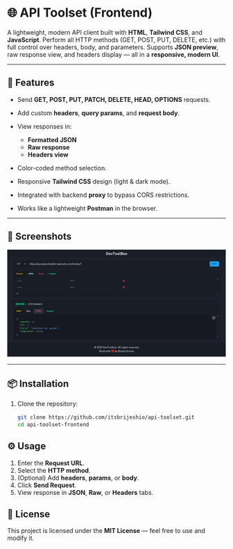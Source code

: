 # 🌐 API Toolset (Frontend)

A lightweight, modern API client built with **HTML**, **Tailwind CSS**, and **JavaScript**.
Perform all HTTP methods (GET, POST, PUT, DELETE, etc.) with full control over headers, body, and parameters.
Supports **JSON preview**, raw response view, and headers display — all in a **responsive, modern UI**.

---

## 🚀 Features

* Send **GET, POST, PUT, PATCH, DELETE, HEAD, OPTIONS** requests.
* Add custom **headers**, **query params**, and **request body**.
* View responses in:

  * **Formatted JSON**
  * **Raw response**
  * **Headers view**
* Color-coded method selection.
* Responsive **Tailwind CSS** design (light & dark mode).
* Integrated with backend **proxy** to bypass CORS restrictions.
* Works like a lightweight **Postman** in the browser.

---

## 📸 Screenshots

![alt text](image.png)

---

## 📦 Installation

1. Clone the repository:

   ```bash
   git clone https://github.com/itsbrijeshio/api-toolset.git
   cd api-toolset-frontend
   ```

## ⚙️ Usage

1. Enter the **Request URL**.
2. Select the **HTTP method**.
3. (Optional) Add **headers**, **params**, or **body**.
4. Click **Send Request**.
5. View response in **JSON**, **Raw**, or **Headers** tabs.

## 📄 License

This project is licensed under the **MIT License** — feel free to use and modify it.
